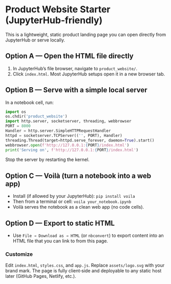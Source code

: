 # Product Website Starter (JupyterHub‑friendly)

This is a lightweight, static product landing page you can open directly from JupyterHub or serve locally.

## Option A — Open the HTML file directly
1. In JupyterHub’s file browser, navigate to `product_website/`.
2. Click `index.html`. Most JupyterHub setups open it in a new browser tab.

## Option B — Serve with a simple local server
In a notebook cell, run:
```python
import os
os.chdir('product_website')
import http.server, socketserver, threading, webbrowser
PORT = 8000
Handler = http.server.SimpleHTTPRequestHandler
httpd = socketserver.TCPServer(('', PORT), Handler)
threading.Thread(target=httpd.serve_forever, daemon=True).start()
webbrowser.open(f'http://127.0.0.1:{PORT}/index.html')
print('Serving on', f'http://127.0.0.1:{PORT}/index.html')
```
Stop the server by restarting the kernel.

## Option C — Voilà (turn a notebook into a web app)
- Install (if allowed by your JupyterHub): `pip install voila`
- Then from a terminal or cell: `voila your_notebook.ipynb`
- Voilà serves the notebook as a clean web app (no code cells).

## Option D — Export to static HTML
- Use `File → Download as → HTML` (or `nbconvert`) to export content into an HTML file that you can link to from this page.

### Customize
Edit `index.html`, `styles.css`, and `app.js`. Replace `assets/logo.svg` with your brand mark. The page is fully client‑side and deployable to any static host later (GitHub Pages, Netlify, etc.).
